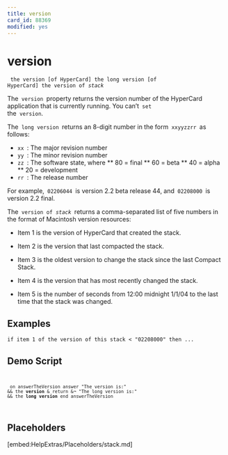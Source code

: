 ```yaml
---
title: version
card_id: 88369
modified: yes
---
```


# version

<code><pre>
the version [of HyperCard]
the long version [of HyperCard]
the version of <i>stack</i>
</pre></code>


The<code> version </code>property returns the version number of the HyperCard application that is currently running. You can’t<code> set </code>the<code> version</code>.

The<code> long version </code>returns an 8-digit number in the form<code> xxyyzzrr </code>as follows:

* <code>xx </code>: The major revision number
* <code>yy </code>: The minor revision number
* <code>zz </code>: The software state, where
**        80 = final
**        60 = beta
**        40 = alpha
**        20 = development
* <code>rr </code>: The release number

For example,<code> 02206044 </code>is version 2.2 beta release 44, and<code> 02208000 </code>is version 2.2 final.

The<code> version of <i>stack</i> </code>returns a comma-separated list of five numbers in the format of Macintosh version resources:

* Item 1 is the version of HyperCard     that created the stack.

* Item 2 is the version that last     compacted the stack.

* Item 3 is the oldest version to change     the stack since the last Compact Stack.

* Item 4 is the version that has most     recently changed the stack.

* Item 5 is the number of seconds from  12:00 midnight 1/1/04 to the last time     that the stack was changed.

## Examples

```
if item 1 of the version of this stack < "02208000" then ...
```

## Demo Script

<code><pre>
<code><pre>
on answerTheVersion
 answer "The version is:" && the <b>version</b> & return &¬
 "The long version is:" && the <b>long version</b>
end answerTheVersion
</pre></code>
</pre></code>

## Placeholders

[embed:HelpExtras/Placeholders/stack.md]

